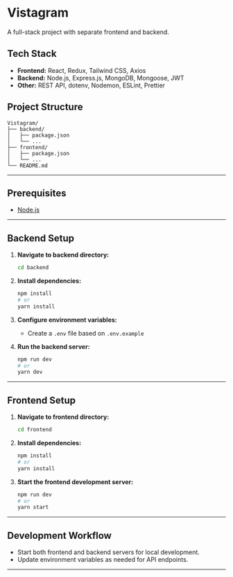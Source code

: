 # Vistagram

A full-stack project with separate frontend and backend.
## Tech Stack

- **Frontend:** React, Redux, Tailwind CSS, Axios
- **Backend:** Node.js, Express.js, MongoDB, Mongoose, JWT
- **Other:** REST API, dotenv, Nodemon, ESLint, Prettier
## Project Structure

```
Vistagram/
├── backend/
│   ├── package.json
│   └── ...
├── frontend/
│   ├── package.json
│   └── ...
└── README.md
```

---

## Prerequisites

- [Node.js](https://nodejs.org/) 

---

## Backend Setup

1. **Navigate to backend directory:**
    ```bash
    cd backend
    ```

2. **Install dependencies:**
    ```bash
    npm install
    # or
    yarn install
    ```

3. **Configure environment variables:**
    - Create a `.env` file based on `.env.example`

4. **Run the backend server:**
    ```bash
    npm run dev
    # or
    yarn dev
    ```

---

## Frontend Setup

1. **Navigate to frontend directory:**
    ```bash
    cd frontend
    ```

2. **Install dependencies:**
    ```bash
    npm install
    # or
    yarn install
    ```

3. **Start the frontend development server:**
    ```bash
    npm run dev
    # or
    yarn start
    ```

---

## Development Workflow

- Start both frontend and backend servers for local development.
- Update environment variables as needed for API endpoints.

---


